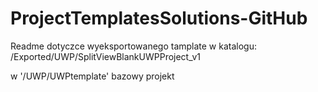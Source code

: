 # ProjectTemplatesSolutions-GitHub


Readme dotyczce wyeksportowanego tamplate w katalogu:
/Exported/UWP/SplitViewBlankUWPProject_v1

w '/UWP/UWPtemplate' bazowy projekt
